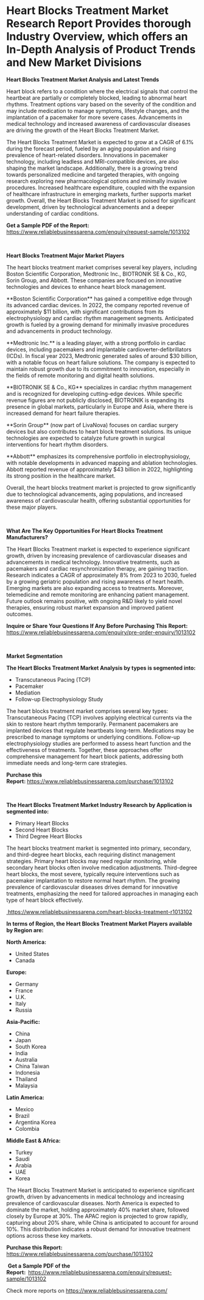 <p><h1>Heart Blocks Treatment Market Research Report Provides thorough Industry Overview, which offers an In-Depth Analysis of Product Trends and New Market Divisions</h1></p><p><strong>Heart Blocks Treatment Market Analysis and Latest Trends</strong></p>
<p><p>Heart block refers to a condition where the electrical signals that control the heartbeat are partially or completely blocked, leading to abnormal heart rhythms. Treatment options vary based on the severity of the condition and may include medication to manage symptoms, lifestyle changes, and the implantation of a pacemaker for more severe cases. Advancements in medical technology and increased awareness of cardiovascular diseases are driving the growth of the Heart Blocks Treatment Market.</p><p>The Heart Blocks Treatment Market is expected to grow at a CAGR of 6.1% during the forecast period, fueled by an aging population and rising prevalence of heart-related disorders. Innovations in pacemaker technology, including leadless and MRI-compatible devices, are also shaping the market landscape. Additionally, there is a growing trend towards personalized medicine and targeted therapies, with ongoing research exploring new pharmacological options and minimally invasive procedures. Increased healthcare expenditure, coupled with the expansion of healthcare infrastructure in emerging markets, further supports market growth. Overall, the Heart Blocks Treatment Market is poised for significant development, driven by technological advancements and a deeper understanding of cardiac conditions.</p></p>
<p><strong>Get a Sample PDF of the Report:&nbsp;</strong> <a href="https://www.reliablebusinessarena.com/enquiry/request-sample/1013102?utm_campaign=3221&utm_medium=2&utm_source=Github&utm_content=ia&utm_term=06032025&utm_id=heart-blocks-treatment">https://www.reliablebusinessarena.com/enquiry/request-sample/1013102</a></p>
<p>&nbsp;</p>
<p><strong>Heart Blocks Treatment Major Market Players</strong></p>
<p><p>The heart blocks treatment market comprises several key players, including Boston Scientific Corporation, Medtronic Inc., BIOTRONIK SE & Co., KG, Sorin Group, and Abbott. These companies are focused on innovative technologies and devices to enhance heart block management.</p><p>**Boston Scientific Corporation** has gained a competitive edge through its advanced cardiac devices. In 2022, the company reported revenue of approximately $11 billion, with significant contributions from its electrophysiology and cardiac rhythm management segments. Anticipated growth is fueled by a growing demand for minimally invasive procedures and advancements in product technology.</p><p>**Medtronic Inc.** is a leading player, with a strong portfolio in cardiac devices, including pacemakers and implantable cardioverter-defibrillators (ICDs). In fiscal year 2023, Medtronic generated sales of around $30 billion, with a notable focus on heart failure solutions. The company is expected to maintain robust growth due to its commitment to innovation, especially in the fields of remote monitoring and digital health solutions.</p><p>**BIOTRONIK SE & Co., KG** specializes in cardiac rhythm management and is recognized for developing cutting-edge devices. While specific revenue figures are not publicly disclosed, BIOTRONIK is expanding its presence in global markets, particularly in Europe and Asia, where there is increased demand for heart failure therapies.</p><p>**Sorin Group** (now part of LivaNova) focuses on cardiac surgery devices but also contributes to heart block treatment solutions. Its unique technologies are expected to catalyze future growth in surgical interventions for heart rhythm disorders.</p><p>**Abbott** emphasizes its comprehensive portfolio in electrophysiology, with notable developments in advanced mapping and ablation technologies. Abbott reported revenue of approximately $43 billion in 2022, highlighting its strong position in the healthcare market.</p><p>Overall, the heart blocks treatment market is projected to grow significantly due to technological advancements, aging populations, and increased awareness of cardiovascular health, offering substantial opportunities for these major players.</p></p>
<p>&nbsp;</p>
<p><strong>What Are The Key Opportunities For Heart Blocks Treatment Manufacturers?</strong></p>
<p><p>The Heart Blocks Treatment market is expected to experience significant growth, driven by increasing prevalence of cardiovascular diseases and advancements in medical technology. Innovative treatments, such as pacemakers and cardiac resynchronization therapy, are gaining traction. Research indicates a CAGR of approximately 8% from 2023 to 2030, fueled by a growing geriatric population and rising awareness of heart health. Emerging markets are also expanding access to treatments. Moreover, telemedicine and remote monitoring are enhancing patient management. Future outlook remains positive, with ongoing R&D likely to yield novel therapies, ensuring robust market expansion and improved patient outcomes.</p></p>
<p><strong>Inquire or Share Your Questions If Any Before Purchasing This Report:</strong> <a href="https://www.reliablebusinessarena.com/enquiry/pre-order-enquiry/1013102?utm_campaign=3221&utm_medium=2&utm_source=Github&utm_content=ia&utm_term=06032025&utm_id=heart-blocks-treatment">https://www.reliablebusinessarena.com/enquiry/pre-order-enquiry/1013102</a></p>
<p>&nbsp;</p>
<p><strong>Market Segmentation</strong></p>
<p><strong>The Heart Blocks Treatment Market Analysis by types is segmented into:</strong></p>
<p><ul><li>Transcutaneous Pacing (TCP)</li><li>Pacemaker</li><li>Mediation</li><li>Follow-up Electrophysiology Study</li></ul></p>
<p><p>The heart blocks treatment market comprises several key types: Transcutaneous Pacing (TCP) involves applying electrical currents via the skin to restore heart rhythm temporarily. Permanent pacemakers are implanted devices that regulate heartbeats long-term. Medications may be prescribed to manage symptoms or underlying conditions. Follow-up electrophysiology studies are performed to assess heart function and the effectiveness of treatments. Together, these approaches offer comprehensive management for heart block patients, addressing both immediate needs and long-term care strategies.</p></p>
<p><strong>Purchase this Report:&nbsp;</strong><a href="https://www.reliablebusinessarena.com/purchase/1013102?utm_campaign=3221&utm_medium=2&utm_source=Github&utm_content=ia&utm_term=06032025&utm_id=heart-blocks-treatment">https://www.reliablebusinessarena.com/purchase/1013102</a></p>
<p>&nbsp;</p>
<p><strong>The Heart Blocks Treatment Market Industry Research by Application is segmented into:</strong></p>
<p><ul><li>Primary Heart Blocks</li><li>Second Heart Blocks</li><li>Third Degree Heart Blocks</li></ul></p>
<p><p>The heart blocks treatment market is segmented into primary, secondary, and third-degree heart blocks, each requiring distinct management strategies. Primary heart blocks may need regular monitoring, while secondary heart blocks often involve medication adjustments. Third-degree heart blocks, the most severe, typically require interventions such as pacemaker implantation to restore normal heart rhythm. The growing prevalence of cardiovascular diseases drives demand for innovative treatments, emphasizing the need for tailored approaches in managing each type of heart block effectively.</p></p>
<p><a href="https://www.reliablebusinessarena.com/heart-blocks-treatment-r1013102?utm_campaign=3221&utm_medium=2&utm_source=Github&utm_content=ia&utm_term=06032025&utm_id=heart-blocks-treatment">&nbsp;https://www.reliablebusinessarena.com/heart-blocks-treatment-r1013102</a></p>
<p><strong>In terms of Region, the Heart Blocks Treatment Market Players available by Region are:</strong></p>
<p>
    <p> <strong> North America: </strong>
        <ul>
            <li>United States</li>
            <li>Canada</li>
        </ul>
        </p> 
    <p> <strong> Europe: </strong>
        <ul>
            <li>Germany</li>
            <li>France</li>
            <li>U.K.</li>
            <li>Italy</li>
            <li>Russia</li>
        </ul>
        </p> 
    <p> <strong> Asia-Pacific: </strong>
        <ul>
            <li>China</li>
            <li>Japan</li>
            <li>South Korea</li>
            <li>India</li>
            <li>Australia</li>
            <li>China Taiwan</li>
            <li>Indonesia</li>
            <li>Thailand</li>
            <li>Malaysia</li>
        </ul>
        </p> 
    <p> <strong> Latin America: </strong>
        <ul>
            <li>Mexico</li>
            <li>Brazil</li>
            <li>Argentina Korea</li>
            <li>Colombia</li>
        </ul>
        </p> 
    <p> <strong> Middle East & Africa: </strong>
        <ul>
            <li>Turkey</li>
            <li>Saudi</li>
            <li>Arabia</li>
            <li>UAE</li>
            <li>Korea</li>
        </ul>
    </p>
    </p>
<p><p>The Heart Blocks Treatment Market is anticipated to experience significant growth, driven by advancements in medical technology and increasing prevalence of cardiovascular diseases. North America is expected to dominate the market, holding approximately 40% market share, followed closely by Europe at 30%. The APAC region is projected to grow rapidly, capturing about 20% share, while China is anticipated to account for around 10%. This distribution indicates a robust demand for innovative treatment options across these key markets.</p></p>
<p><strong>Purchase this Report: </strong><a href="https://www.reliablebusinessarena.com/purchase/1013102?utm_campaign=3221&utm_medium=2&utm_source=Github&utm_content=ia&utm_term=06032025&utm_id=heart-blocks-treatment">https://www.reliablebusinessarena.com/purchase/1013102</a></p>
<p>&nbsp;<strong>Get a Sample PDF of the Report:&nbsp;&nbsp;</strong><a href="https://www.reliablebusinessarena.com/enquiry/request-sample/1013102?utm_campaign=3221&utm_medium=2&utm_source=Github&utm_content=ia&utm_term=06032025&utm_id=heart-blocks-treatment">https://www.reliablebusinessarena.com/enquiry/request-sample/1013102</a></p>
<p><strong></strong></p>
<p>Check more reports on <a href="https://www.reliablebusinessarena.com/?utm_campaign=3221&utm_medium=2&utm_source=Github&utm_content=ia&utm_term=06032025&utm_id=heart-blocks-treatment">https://www.reliablebusinessarena.com/</a></p>